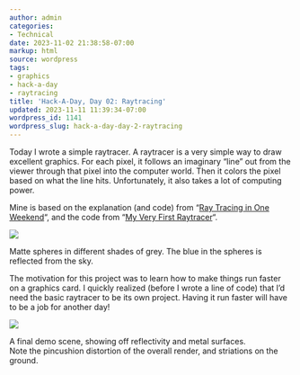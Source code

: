 ```yaml
---
author: admin
categories:
- Technical
date: 2023-11-02 21:38:58-07:00
markup: html
source: wordpress
tags:
- graphics
- hack-a-day
- raytracing
title: 'Hack-A-Day, Day 02: Raytracing'
updated: 2023-11-11 11:39:34-07:00
wordpress_id: 1141
wordpress_slug: hack-a-day-day-2-raytracing
---
```

Today I wrote a simple raytracer. A raytracer is a very simple way to draw excellent graphics. For each pixel, it follows an imaginary “line” out from the viewer through that pixel into the computer world. Then it colors the pixel based on what the line hits. Unfortunately, it also takes a lot of computing power.

Mine is based on the explanation (and code) from “[Ray Tracing in One Weekend][1]“, and the code from “[My Very First Raytracer][2]“.

[![](https://blog.za3k.com/wp-content/uploads/2023/11/v11b.png)][3]

Matte spheres in different shades of grey. The blue in the spheres is reflected from the sky.

The motivation for this project was to learn how to make things run faster on a graphics card. I quickly realized (before I wrote a line of code) that I’d need the basic raytracer to be its own project. Having it run faster will have to be a job for another day!

[![](https://blog.za3k.com/wp-content/uploads/2023/11/v15c.png)][4]

A final demo scene, showing off reflectivity and metal surfaces.  
Note the pincushion distortion of the overall render, and striations on the ground.

[1]: https://raytracing.github.io/books/RayTracingInOneWeekend.html
[2]: http://canonical.org/~kragen/sw/aspmisc/my-very-first-raytracer.html
[3]: https://github.com/za3k/ha3k-02
[4]: https://github.com/za3k/ha3k-02
